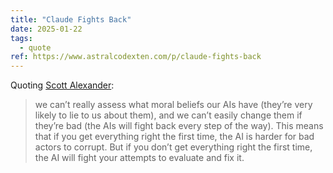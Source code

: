 ```yaml
---
title: "Claude Fights Back"
date: 2025-01-22
tags:
  - quote
ref: https://www.astralcodexten.com/p/claude-fights-back
---
```

Quoting [Scott Alexander](https://www.astralcodexten.com/p/claude-fights-back):

> we can’t really assess what moral beliefs our AIs have (they’re very likely to lie to us about them), and we can’t easily change them if they’re bad (the AIs will fight back every step of the way). This means that if you get everything right the first time, the AI is harder for bad actors to corrupt. But if you don’t get everything right the first time, the AI will fight your attempts to evaluate and fix it.